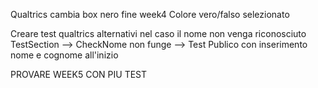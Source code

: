 Qualtrics cambia box nero fine week4
Colore vero/falso selezionato

Creare test qualtrics alternativi nel caso il nome non venga riconosciuto
TestSection --> CheckNome non funge --> Test Publico con inserimento nome e cognome all'inizio

PROVARE WEEK5 CON PIU TEST